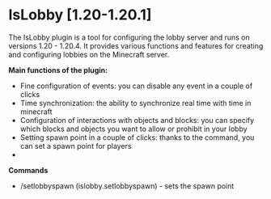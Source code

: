 # **IsLobby [1.20-1.20.1]**

The IsLobby plugin is a tool for configuring the lobby server and runs on versions 1.20 - 1.20.4. It provides various functions and features for creating and configuring lobbies on the Minecraft server.

**Main functions of the plugin:**

* Fine configuration of events: you can disable any event in a couple of clicks
* Time synchronization: the ability to synchronize real time with time in minecraft
* Configuration of interactions with objects and blocks: you can specify which blocks and objects you want to allow or prohibit in your lobby
* Setting spawn point in a couple of clicks: thanks to the command, you can set a spawn point for players
* 
**Commands**

* /setlobbyspawn (islobby.setlobbyspawn) - sets the spawn point